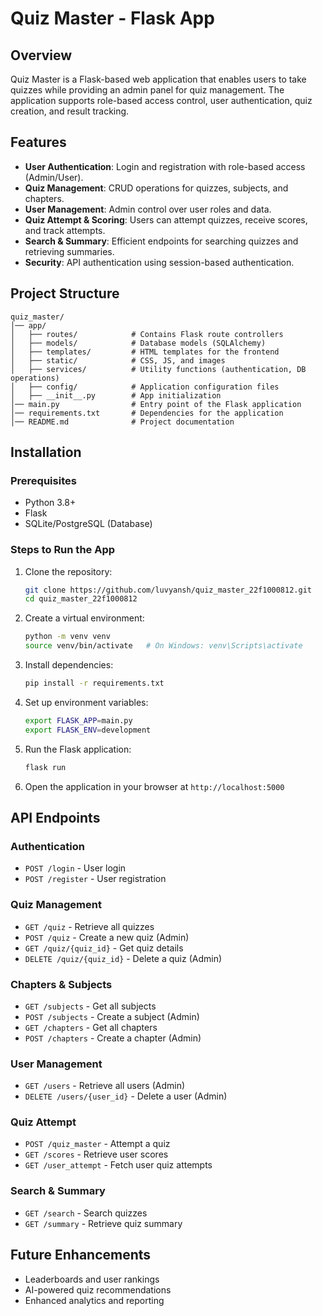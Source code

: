 # Quiz Master - Flask App

## Overview

Quiz Master is a Flask-based web application that enables users to take quizzes while providing an admin panel for quiz management. The application supports role-based access control, user authentication, quiz creation, and result tracking.

## Features

- **User Authentication**: Login and registration with role-based access (Admin/User).
- **Quiz Management**: CRUD operations for quizzes, subjects, and chapters.
- **User Management**: Admin control over user roles and data.
- **Quiz Attempt & Scoring**: Users can attempt quizzes, receive scores, and track attempts.
- **Search & Summary**: Efficient endpoints for searching quizzes and retrieving summaries.
- **Security**: API authentication using session-based authentication.

## Project Structure

```
quiz_master/
│── app/
│   ├── routes/            # Contains Flask route controllers
│   ├── models/            # Database models (SQLAlchemy)
│   ├── templates/         # HTML templates for the frontend
│   ├── static/            # CSS, JS, and images
│   ├── services/          # Utility functions (authentication, DB operations)
│   ├── config/            # Application configuration files
│   ├── __init__.py        # App initialization
│── main.py                # Entry point of the Flask application
│── requirements.txt       # Dependencies for the application
│── README.md              # Project documentation
```

## Installation

### Prerequisites

- Python 3.8+
- Flask
- SQLite/PostgreSQL (Database)

### Steps to Run the App

1. Clone the repository:
   ```sh
   git clone https://github.com/luvyansh/quiz_master_22f1000812.git
   cd quiz_master_22f1000812
   ```
2. Create a virtual environment:
   ```sh
   python -m venv venv
   source venv/bin/activate   # On Windows: venv\Scripts\activate
   ```
3. Install dependencies:
   ```sh
   pip install -r requirements.txt
   ```
4. Set up environment variables:
   ```sh
   export FLASK_APP=main.py
   export FLASK_ENV=development
   ```
5. Run the Flask application:
   ```sh
   flask run
   ```
6. Open the application in your browser at `http://localhost:5000`

## API Endpoints

### Authentication

- `POST /login` - User login
- `POST /register` - User registration

### Quiz Management

- `GET /quiz` - Retrieve all quizzes
- `POST /quiz` - Create a new quiz (Admin)
- `GET /quiz/{quiz_id}` - Get quiz details
- `DELETE /quiz/{quiz_id}` - Delete a quiz (Admin)

### Chapters & Subjects

- `GET /subjects` - Get all subjects
- `POST /subjects` - Create a subject (Admin)
- `GET /chapters` - Get all chapters
- `POST /chapters` - Create a chapter (Admin)

### User Management

- `GET /users` - Retrieve all users (Admin)
- `DELETE /users/{user_id}` - Delete a user (Admin)

### Quiz Attempt

- `POST /quiz_master` - Attempt a quiz
- `GET /scores` - Retrieve user scores
- `GET /user_attempt` - Fetch user quiz attempts

### Search & Summary

- `GET /search` - Search quizzes
- `GET /summary` - Retrieve quiz summary

## Future Enhancements

- Leaderboards and user rankings
- AI-powered quiz recommendations
- Enhanced analytics and reporting
